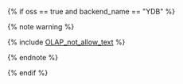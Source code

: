 {% if oss == true and backend_name == "YDB" %}

{% note warning %}

{% include [OLAP_not_allow_text](not_allow_for_olap_text.md) %}

{% endnote %}

{% endif %}